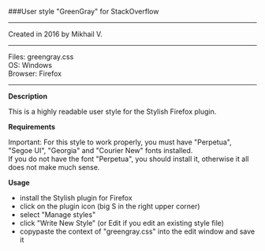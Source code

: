 ###User style "GreenGray" for StackOverflow  

---
Created in 2016 by Mikhail V.   

---
Files: 		greengray.css  
OS: 		Windows  
Browser: 	Firefox  
 
---
  
  
**Description**   

This is a highly readable user style for the Stylish Firefox plugin.  
  
**Requirements**  

Important:  For this style to work properly, you must have "Perpetua", "Segoe UI", "Georgia" and "Courier New" fonts installed.  
If you do not have the font "Perpetua", you should install it, otherwise it all does not make much sense.

**Usage**  
- install the Stylish plugin for Firefox
- click on the plugin icon (big S in the right upper corner)
- select "Manage styles" 
- click "Write New Style" (or Edit if you edit an existing style file)
- copypaste the context of "greengray.css" into the edit window and save it

